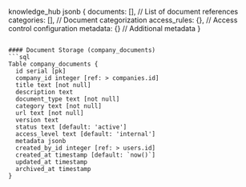 knowledge_hub jsonb {
  documents: [], // List of document references
  categories: [], // Document categorization
  access_rules: {}, // Access control configuration
  metadata: {} // Additional metadata
}
```

#### Document Storage (company_documents)
```sql
Table company_documents {
  id serial [pk]
  company_id integer [ref: > companies.id]
  title text [not null]
  description text
  document_type text [not null]
  category text [not null]
  url text [not null]
  version text
  status text [default: 'active']
  access_level text [default: 'internal']
  metadata jsonb
  created_by_id integer [ref: > users.id]
  created_at timestamp [default: `now()`]
  updated_at timestamp
  archived_at timestamp
}